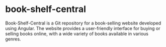 # book-shelf-central
Book-Shelf-Central is a Git repository for a book-selling website developed using Angular.  The website provides a user-friendly interface for buying or selling books online, with a wide variety of books available in various genres.
